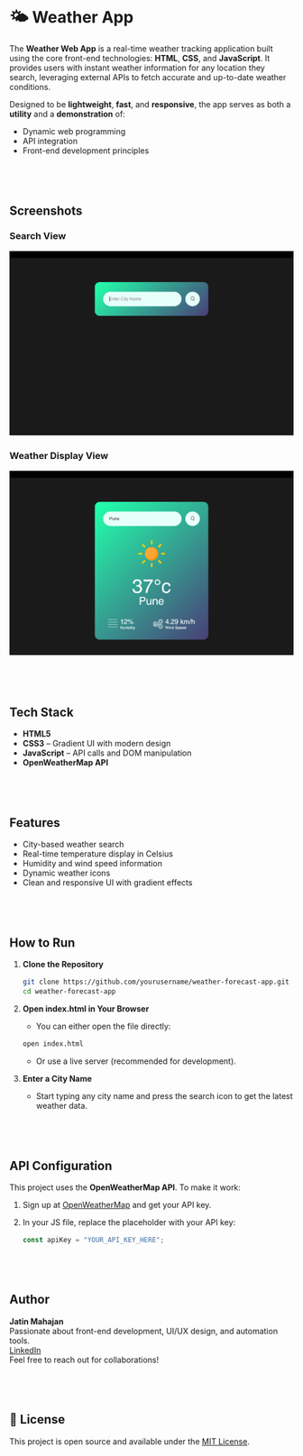 # 🌤️ Weather App

The **Weather Web App** is a real-time weather tracking application built using the core front-end technologies: **HTML**, **CSS**, and **JavaScript**. It provides users with instant weather information for any location they search, leveraging external APIs to fetch accurate and up-to-date weather conditions.

Designed to be **lightweight**, **fast**, and **responsive**, the app serves as both a **utility** and a **demonstration** of:

- Dynamic web programming
- API integration
- Front-end development principles


#
<br>

  
##  Screenshots

###  Search View
![Search View](./images/Weather_app_img_1.png)

###  Weather Display View
![Weather Display View](./images/Weather_app_img_2.png)

#
<br>

##  Tech Stack

- **HTML5**
- **CSS3** – Gradient UI with modern design
- **JavaScript** – API calls and DOM manipulation
- **OpenWeatherMap API**

#
<br>

##  Features

-  City-based weather search
-  Real-time temperature display in Celsius
-  Humidity and wind speed information
-  Dynamic weather icons
-  Clean and responsive UI with gradient effects

#
<br>

##  How to Run

1. **Clone the Repository**
   ```bash
   git clone https://github.com/yourusername/weather-forecast-app.git
   cd weather-forecast-app

2.	**Open index.html in Your Browser**
    - You can either open the file directly:
     ```bash
     open index.html
     ```

    - Or use a live server (recommended for development).

3.	**Enter a City Name**
	  - Start typing any city name and press the search icon to get the latest weather data.

#
<br>

##  API Configuration

This project uses the **OpenWeatherMap API**. To make it work:

1. Sign up at [OpenWeatherMap](https://openweathermap.org/api) and get your API key.
2. In your JS file, replace the placeholder with your API key:

   ```js
   const apiKey = "YOUR_API_KEY_HERE";

#
<br>

##  Author

**Jatin Mahajan**  
 Passionate about front-end development, UI/UX design, and automation tools.  
 [LinkedIn](https://www.linkedin.com/in/jatinm9)  
 Feel free to reach out for collaborations!

#
<br>

## 📄 License

This project is open source and available under the [MIT License](https://opensource.org/licenses/MIT).
  
